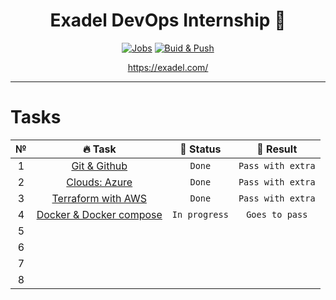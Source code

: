 <div align="center">

# Exadel DevOps Internship 🤘

[![Jobs](https://github.com/kh-elbrus/exadel_practices/actions/workflows/workflow.yml/badge.svg)](https://github.com/kh-elbrus/exadel_practices/actions/workflows/workflow.yml)
[![Buid & Push](https://github.com/kh-elbrus/exadel_practices/actions/workflows/docker-image.yml/badge.svg)](https://github.com/kh-elbrus/exadel_practices/actions/workflows/docker-image.yml)

https://exadel.com/

</div>

---

# Tasks

| № 	| 🔥 Task 	| 👀 Status 	| 🚩 Result 	|
|:---:	|:---:	|:---:	|:---:	|
| 1 	| [Git & Github](./Task1/README.md) 	| `Done` 	| `Pass with extra` 	|
| 2 	| [Clouds: Azure](./Task2/README.md) 	| `Done` 	| `Pass with extra` 	|
| 3 	| [Terraform with AWS](./Task3/README.md) 	| `Done` 	| `Pass with extra` 	|
| 4 	| [Docker & Docker compose](./Task4/README.md) 	| `In progress` 	|  `Goes to pass`  |
| 5 	|  	|  	|  	|
| 6 	|  	|  	|  	|
| 7 	|  	|  	|  	|
| 8 	|  	|  	|  	|

